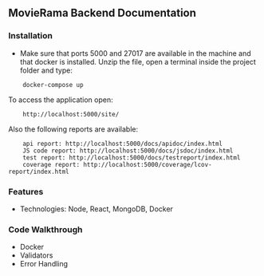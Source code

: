 ## MovieRama Backend Documentation ##

### Installation ### 

* Make sure that ports 5000 and 27017 are available in the machine and that docker is installed.
Unzip the file, open a terminal inside the project folder and type:
```
    docker-compose up
```

To access the application open:
```
    http://localhost:5000/site/

```

Also the following reports are available:
```
    api report: http://localhost:5000/docs/apidoc/index.html
    JS code report: http://localhost:5000/docs/jsdoc/index.html
    test report: http://localhost:5000/docs/testreport/index.html
    coverage report: http://localhost:5000/coverage/lcov-report/index.html
```

### Features ###

* Technologies: Node, React, MongoDB, Docker


### Code Walkthrough ###

* Docker
* Validators
* Error Handling